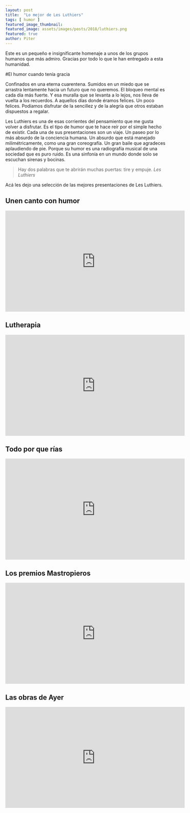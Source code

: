 ```yaml
---
layout: post
title:  "Lo mejor de Les Luthiers"
tags: [ humor ]
featured_image_thumbnail:
featured_image: assets/images/posts/2018/luthiers.png
featured: true
author: Piter
---
```


Este es un pequeño e insignificante homenaje a unos de los grupos humanos que más admiro. Gracias por todo lo que le han entregado a esta humanidad.

#El humor cuando tenía gracia

Confinados en una eterna cuarentena. Sumidos en un miedo que se arrastra lentamente hacia un futuro que no queremos. El bloqueo mental es cada día más fuerte. Y esa muralla que se levanta a lo lejos, nos lleva de vuelta a los recuerdos. A aquellos días donde éramos felices. Un poco felices. Podíamos disfrutar de la sencillez y de la alegría que otros estaban dispuestos a regalar.

Les Luthiers es una de esas corrientes del pensamiento que me gusta volver a disfrutar. Es el tipo de humor que te hace reír por el simple hecho de existir. Cada una de sus presentaciones son un viaje. Un paseo por lo más absurdo de la conciencia humana. Un absurdo que está manejado milimétricamente, como una gran coreografía. Un gran baile que agradeces aplaudiendo de pie. Porque su humor es una radiografía musical de una sociedad que es puro ruido. Es una sinfonía en un mundo donde solo se escuchan sirenas y bocinas.

>Hay dos palabras que te abrirán muchas puertas: tire y empuje. <cite>Les Luthiers</cite>


Acá les dejo una selección de las mejores presentaciones de Les Luthiers.

## Unen canto con humor

<iframe width="560" height="315" src="https://www.youtube.com/embed/jYo4UegPb9U" frameborder="0" allow="accelerometer; autoplay; encrypted-media; gyroscope; picture-in-picture" allowfullscreen></iframe>

## Lutherapia

<iframe width="560" height="315" src="https://www.youtube.com/embed/je98bBAKvUI" frameborder="0" allow="accelerometer; autoplay; encrypted-media; gyroscope; picture-in-picture" allowfullscreen></iframe>

## Todo por que rías

<iframe width="560" height="315" src="https://www.youtube.com/embed/dShMxlUU66o" frameborder="0" allow="accelerometer; autoplay; encrypted-media; gyroscope; picture-in-picture" allowfullscreen></iframe>

## Los premios Mastropieros

<iframe width="560" height="315" src="https://www.youtube.com/embed/r6npSO9znBE" frameborder="0" allow="accelerometer; autoplay; encrypted-media; gyroscope; picture-in-picture" allowfullscreen></iframe>

## Las obras de Ayer

<iframe width="560" height="315" src="https://www.youtube.com/embed/KMvsC_eQx4E" frameborder="0" allow="accelerometer; autoplay; encrypted-media; gyroscope; picture-in-picture" allowfullscreen></iframe>
